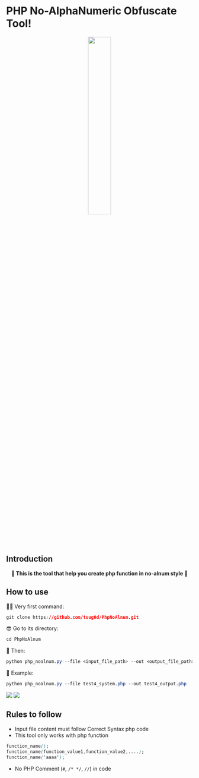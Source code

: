 # PHP No-AlphaNumeric Obfuscate Tool!

<p align="center">
  <img src="https://i.imgur.com/hdfx2sh.png" height="35%" width="35%">
</p>


## Introduction

**<p align="center">🎉 This is the tool that help you create php function in no-alnum style 🎉</p>**

## How to use

🕵🏾 Very first command: 
```css
git clone https://github.com/tsug0d/PhpNoAlnum.git
```

😎 Go to its directory:
```css
cd PhpNoAlnum
```

🤘 Then:
```css
python php_noalnum.py --file <input_file_path> --out <output_file_path>
```

🤖 Example:
```css
python php_noalnum.py --file test4_system.php --out test4_output.php
```
<img src="https://i.imgur.com/r1s2vOp.png" >
<img src="https://i.imgur.com/8OVrHJ0.png" >

## Rules to follow

* Input file content must follow Correct Syntax php code
* This tool only works with php function
```css
function_name();
function_name(function_value1,function_value2,....);
function_name('aaaa');
```
* No PHP Comment (`#`, `/* */`, `//`) in code
